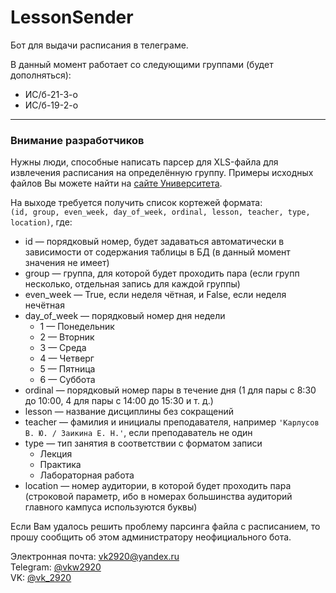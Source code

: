 # LessonSender
Бот для выдачи расписания в телеграме.

В данный момент работает со следующими группами (будет дополняться):
* ИС/б-21-3-о
* ИС/б-19-2-о

<hr>

### Внимание разработчиков
Нужны люди, способные написать парсер для XLS-файла для извлечения расписания на определённую группу.
Примеры исходных файлов Вы можете найти на <a href="https://www.sevsu.ru/univers/shedule">сайте Университета</a>.

На выходе требуется получить список кортежей формата:\
```(id, group, even_week, day_of_week, ordinal, lesson, teacher, type, location)```, где:

* id — порядковый номер, будет задаваться автоматически в зависимости от содержания таблицы в БД (в данный момент значения не имеет)
* group — группа, для которой будет проходить пара (если групп несколько, отдельная запись для каждой группы)
* even_week — True, если неделя чётная, и False, если неделя нечётная
* day_of_week — порядковый номер дня недели
  * 1 — Понедельник
  * 2 — Вторник
  * 3 — Среда
  * 4 — Четверг
  * 5 — Пятница
  * 6 — Суббота
* ordinal — порядковый номер пары в течение дня (1 для пары с 8:30 до 10:00, 4 для пары с 14:00 до 15:30 и т. д.)
* lesson — название дисциплины без сокращений
* teacher — фамилия и инициалы преподавателя, например ```'Карлусов В. Ю. / Заикина Е. Н.'```, если преподаватель не один
* type — тип занятия в соответствии с форматом записи
  * Лекция
  * Практика
  * Лабораторная работа
* location — номер аудитории, в которой будет проходить пара (строковой параметр, ибо в номерах большинства аудиторий главного кампуса используются буквы)

Если Вам удалось решить проблему парсинга файла с расписанием, то прошу сообщить об этом администратору неофициального бота.

Электронная почта: <a href="mailto:vk2920@yandex.ru">vk2920@yandex.ru</a>\
Telegram: <a href="https://t.me/vkw2920">@vkw2920</a>\
VK: <a href="https://vk.com/vk_2920">@vk_2920</a>
